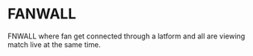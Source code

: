 # FANWALL
FNWALL where fan get connected through a latform and all are viewing match live at the same time.
